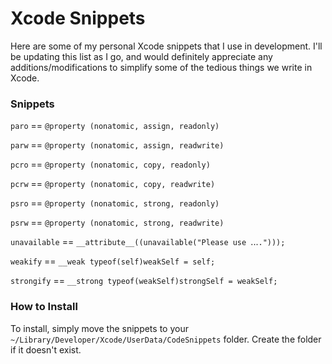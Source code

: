 # Xcode Snippets

Here are some of my personal Xcode snippets that I use in development. I'll be updating this list as I go, and would definitely appreciate any additions/modifications to simplify some of the tedious things we write in Xcode.

### Snippets
`paro` == `@property (nonatomic, assign, readonly) `

`parw` == `@property (nonatomic, assign, readwrite) `

`pcro` == `@property (nonatomic, copy, readonly) `

`pcrw` == `@property (nonatomic, copy, readwrite) `

`psro` == `@property (nonatomic, strong, readonly) `

`psrw` == `@property (nonatomic, strong, readwrite) `

`unavailable` == `__attribute__((unavailable("Please use `...`.")));`

`weakify` == `__weak typeof(self)weakSelf = self;`

`strongify` == `__strong typeof(weakSelf)strongSelf = weakSelf;`


### How to Install
To install, simply move the snippets to your `~/Library/Developer/Xcode/UserData/CodeSnippets` folder. Create the folder if it doesn't exist.
